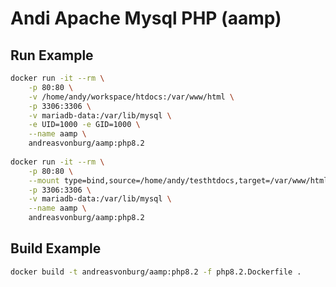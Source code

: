 # Andi Apache Mysql PHP (aamp)


## Run Example
```bash
docker run -it --rm \
    -p 80:80 \
    -v /home/andy/workspace/htdocs:/var/www/html \
    -p 3306:3306 \
    -v mariadb-data:/var/lib/mysql \
    -e UID=1000 -e GID=1000 \
    --name aamp \
    andreasvonburg/aamp:php8.2
    
docker run -it --rm \
    -p 80:80 \
    --mount type=bind,source=/home/andy/testhtdocs,target=/var/www/html \
    -p 3306:3306 \
    -v mariadb-data:/var/lib/mysql \
    --name aamp \
    andreasvonburg/aamp:php8.2    
```



## Build Example
```bash
docker build -t andreasvonburg/aamp:php8.2 -f php8.2.Dockerfile .
```



